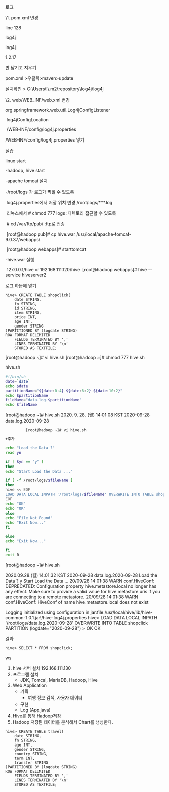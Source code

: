 로그



\1. pom.xml 변경

line 128



<dependency>

<groupId>log4j</groupId>

<artifactId>log4j</artifactId>

<version>1.2.17</version>

</dependency> 

만 남기고 지우기

pom.xml >우클릭>maven>update

설치확인 > C:\Users\I\\.m2\repository\log4j\log4j



\2. web/WEB_INF/web.xml 변경

<listener>

​      <listener-class>org.springframework.web.util.Log4jConfigListener</listener-class>

</listener>

<context-param>

​      <param-name>log4jConfigLocation</param-name>

​      <param-value>/WEB-INF/config/log4j.properties</param-value>

</context-param>

/WEB-INF/config/log4j.properties 넣기



실습

linux start

-hadoop, hive start

-apache tomcat 설치

-/root/logs 가 로그가 찍힐 수 있도록

​	log4j.properties에서 저장 위치 변경 /root/logs/***.log

​	리눅스에서 # chmod 777 logs 	:디렉토리 접근할 수 있도록

​	\# cd /var/ftp/pub/ 	:ftp로 전송

​	[root@hadoop pub]# cp hive.war /usr/local/apache-tomcat-9.0.37/webapps/

​	[root@hadoop webapps]# starttomcat

-hive.war 실행

​	127.0.0.1/hive or 192.168.111.120/hive
​	[root@hadoop webapps]# hive --service hiveserver2

로그 하둡에 넣기

```mysql
hive> CREATE TABLE shopclick(
    date STRING, 
    fn STRING,
    id STRING,
    item STRING,
    price INT,
    age INT,
    gender STRING
)PARTITIONED BY (logdate STRING)
ROW FORMAT DELIMITED
	FIELDS TERMINATED BY ','
	LINES TERMINATED BY '\n'
	STORED AS TEXTFILE;
```

[root@hadoop ~]# vi hive.sh
[root@hadoop ~]# chmod 777 hive.sh

hive.sh

```sh
#!/bin/sh
date=`date`
echo $date
partitionName="${date:0:4}-${date:6:2}-${date:10:2}"
echo $partitionName
fileName="data.log.$partitionName"
echo $fileName
```

[root@hadoop ~]# hive.sh
2020. 9. 28. (월) 14:01:08 KST
             2020-09-28
             data.log.2020-09-28

             [root@hadoop ~]# vi hive.sh	

```sh
+추가

echo "Load the Data ?"
read yn

if [ $yn == "y" ]
then
echo "Start Load the Data ..."

if [ -f /root/logs/$fileName ]
then
hive << EOF
LOAD DATA LOCAL INPATH '/root/logs/$fileName' OVERWRITE INTO TABLE shopclick PARTITION (logdate="$partitionName");
EOF
echo "OK"
echo "OK"
else
echo "File Not Found"
echo "Exit Now..."
fi

else
echo "Exit Now..."

fi
exit 0
```

[root@hadoop ~]# hive.sh

2020.09.28.(월) 14:01:32 KST
2020-09-28
data.log.2020-09-28
Load the Data ?
y
Start Load the Data ...
20/09/28 14:01:38 WARN conf.HiveConf: DEPRECATED: Configuration property hive.metastore.local no longer has any effect. Make sure to provide a valid value for hive.metastore.uris if you are connecting to a remote metastore.
20/09/28 14:01:38 WARN conf.HiveConf: HiveConf of name hive.metastore.local does not exist

Logging initialized using configuration in jar:file:/usr/local/hive/lib/hive-common-1.0.1.jar!/hive-log4j.properties
hive> LOAD DATA LOCAL INPATH '/root/logs/data.log.2020-09-28' OVERWRITE INTO TABLE shopclick PARTITION (logdate="2020-09-28")
    > OK
OK

결과

```mysql
hive> SELECT * FROM shopclick;
```



ws 

1. hive 서버 설치
   192.168.111.130
2. 프로그램 설치
   - JDK, Tomcal, MariaDB, Hadoop, Hive
3. Web Application
   * 기획
     * 여행 정보 검색, 사용자 데이터
   * 구현
   * Log (App.java)
4. Hive를 통해 Hadoop저장
5. Hadoop 저장된 데이터를 분석해서 Chart를 생성한다.



```mysql
hive> CREATE TABLE travel(
    date STRING, 
    fn STRING,
    age INT,
    gender STRING,
    country STRING,
    term INT,
    transfer STRING
)PARTITIONED BY (logdate STRING)
ROW FORMAT DELIMITED
	FIELDS TERMINATED BY ','
	LINES TERMINATED BY '\n'
	STORED AS TEXTFILE;
```

